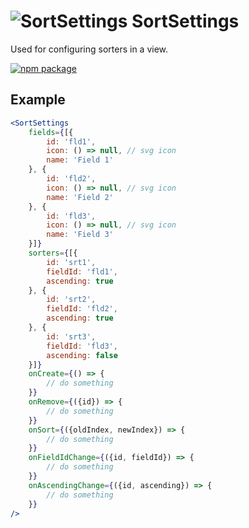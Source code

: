 # ![SortSettings](https://user-images.githubusercontent.com/44801418/48110622-c34b0e00-e27f-11e8-9dba-d7fb49befdf1.png) SortSettings

Used for configuring sorters in a view.	

[![npm package][npm-badge]][npm]

## Example

````jsx harmony
<SortSettings 
    fields={[{
        id: 'fld1',
        icon: () => null, // svg icon
        name: 'Field 1'
    }, {
        id: 'fld2',
        icon: () => null, // svg icon
        name: 'Field 2'
    }, {
        id: 'fld3',
        icon: () => null, // svg icon
        name: 'Field 3'
    }]}
    sorters={[{
        id: 'srt1',
        fieldId: 'fld1',
        ascending: true
    }, {
        id: 'srt2',
        fieldId: 'fld2',
        ascending: true
    }, {
        id: 'srt3',
        fieldId: 'fld3',
        ascending: false
    }]}
    onCreate={() => {
        // do something
    }}
    onRemove={({id}) => {
        // do something
    }}
    onSort={({oldIndex, newIndex}) => {
        // do something
    }}
    onFieldIdChange={({id, fieldId}) => {
        // do something
    }}
    onAscendingChange={({id, ascending}) => {
        // do something
    }}
/>
````

[npm-badge]: https://img.shields.io/npm/v/npm-package.png?style=flat-square
[npm]: https://www.npmjs.com/package/@cmds/field-settings
